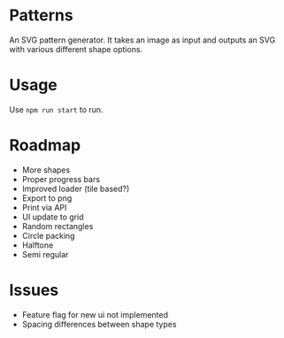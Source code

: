 # Patterns

An SVG pattern generator. It takes an image as input and outputs an SVG with various different shape options.

# Usage

Use `npm run start` to run.

# Roadmap

* More shapes
* Proper progress bars
* Improved loader (tile based?)
* Export to png
* Print via API
* UI update to grid
* Random rectangles
* Circle packing
* Halftone
* Semi regular

# Issues

* Feature flag for new ui not implemented
* Spacing differences between shape types
